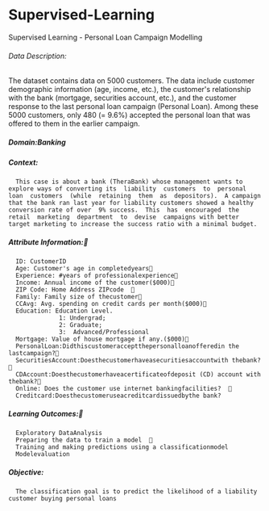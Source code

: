 # Supervised-Learning
Supervised Learning - Personal Loan Campaign Modelling

###### Data Description:
The dataset contains  data  on  5000  customers.  The  data  include  customer  demographic information (age, income, etc.), the customer's relationship with the bank (mortgage, securities account,  etc.),  and the  customer  response to  the  last  personal  loan  campaign  (Personal  Loan). Among these 5000 customers, only 480 (= 9.6%) accepted the personal loan that was offered to them in the earlier campaign.
##### Domain:Banking
##### Context:
      This case is about a bank (TheraBank) whose management wants to explore ways of converting its  liability  customers  to  personal  loan  customers  (while  retaining  them  as  depositors).  A campaign that the bank ran last year for liability customers showed a healthy conversion rate of over  9% success.  This  has  encouraged  the  retail  marketing  department  to  devise  campaigns with better target marketing to increase the success ratio with a minimal budget.

##### Attribute Information:
      ID: CustomerID   
      Age: Customer's age in completedyears  
      Experience: #years of professionalexperience  
      Income: Annual income of the customer($000)  
      ZIP Code: Home Address ZIPcode  
      Family: Family size of thecustomer  
      CCAvg: Avg. spending on credit cards per month($000)  
      Education: Education Level. 
                  1: Undergrad;  
                  2: Graduate;  
                  3:  Advanced/Professional  
      Mortgage: Value of house mortgage if any.($000)  
      PersonalLoan:Didthiscustomeracceptthepersonalloanofferedin the lastcampaign?  
      SecuritiesAccount:Doesthecustomerhaveasecuritiesaccountwith thebank?  
      CDAccount:Doesthecustomerhaveacertificateofdeposit (CD) account with thebank?  
      Online: Does the customer use internet bankingfacilities?  
      Creditcard:Doesthecustomeruseacreditcardissuedbythe bank?  

##### Learning Outcomes:
      Exploratory DataAnalysis  
      Preparing the data to train a model  
      Training and making predictions using a classificationmodel  
      Modelevaluation  

##### Objective: 
      The classification goal is to predict the likelihood of a liability customer buying personal loans
